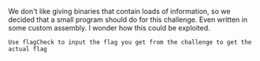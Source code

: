We don't like giving binaries that contain loads of information, so we decided that a small program should do for this challenge. Even written in some custom assembly. I wonder how this could be exploited.

`Use flagCheck to input the flag you get from the challenge to get the actual flag`